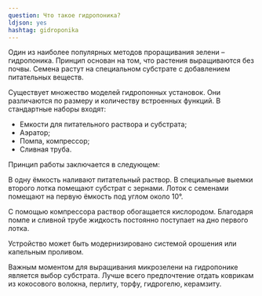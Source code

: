 ```yaml
---
question: Что такое гидропоника?
ldjson: yes 
hashtag: gidroponika
---
```


Один из наиболее популярных методов проращивания зелени – гидропоника. Принцип основан на том, что растения выращиваются без почвы. Семена растут на специальном субстрате с добавлением питательных веществ.

Существует множество моделей гидропонных установок. Они различаются по размеру и количеству встроенных функций. В стандартные наборы входят:

* Емкости для питательного раствора и субстрата;
* Аэратор;
* Помпа, компрессор;
* Сливная труба.

Принцип работы заключается в следующем:

В одну ёмкость наливают питательный раствор.
В специальные выемки второго лотка помещают субстрат с зернами.
Лоток с семенами помещают на первую ёмкость под углом около 10°.

С помощью компрессора раствор обогащается кислородом. Благодаря помпе и сливной трубе жидкость постоянно поступает на дно первого лотка.

Устройство может быть модернизировано системой орошения или капельным проливом.

Важным моментом для выращивания микрозелени на гидропонике является выбор субстрата. Лучше всего предпочтение отдать коврикам из кокосового волокна, перлиту, торфу, гидрогелю, керамзиту.


